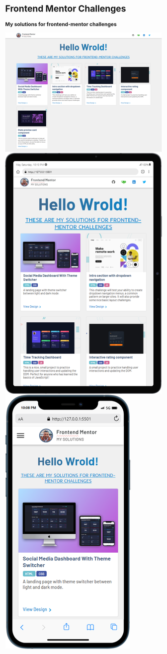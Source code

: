 # Frontend Mentor Challenges
### My solutions for frontend-mentor challenges

![Home Page](./home/images/home.png)
![Home Page](./home/images/tablet.png)
![Home Page](./home/images/mobile.png)
